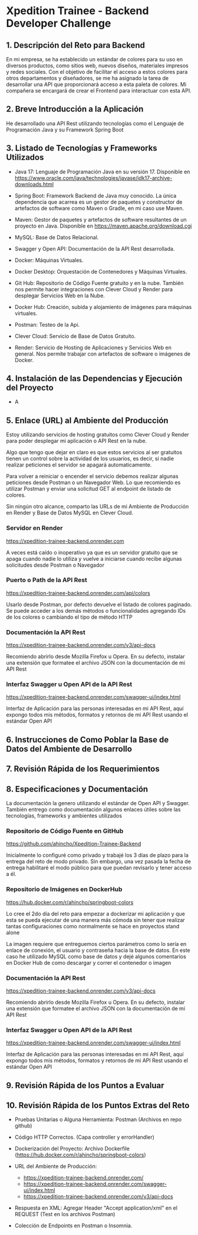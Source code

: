 # Xpedition Trainee - Backend Developer Challenge

## 1. Descripción del Reto para Backend

En mi empresa, se ha establecido un estándar de colores para su uso en diversos productos, como sitios web, nuevos diseños, materiales impresos y redes sociales. Con el objetivo de facilitar el acceso a estos colores para otros departamentos y diseñadores, se me ha asignado la tarea de desarrollar una API que proporcionará acceso a esta paleta de colores. Mi compañera se encargará de crear el Frontend para interactuar con esta API.

## 2. Breve Introducción a la Aplicación

He desarrollado una API Rest utilizando tecnologías como el Lenguaje de Programación Java y su Framework Spring Boot 	

## 3. Listado de Tecnologías y Frameworks Utilizados

- Java 17: Lenguaje de Programación Java en su versión 17. Disponible en https://www.oracle.com/java/technologies/javase/jdk17-archive-downloads.html

- Spring Boot: Framework Backend de Java muy conocido. La única dependencia que acarrea es un gestor de paquetes y constructor de artefactos de software como Maven o Gradle, en mi caso use Maven.

- Maven: Gestor de paquetes y artefactos de software resultantes de un proyecto en Java. Disponible en https://maven.apache.org/download.cgi

- MySQL: Base de Datos Relacional.

- Swagger y Open API: Documentación de la API Rest desarrollada.

- Docker: Máquinas Virtuales.

- Docker Desktop: Orquestación de Contenedores y Máquinas Virtuales.

- Git Hub: Repositorio de Código Fuente gratuito y en la nube. También nos permite hacer integraciones con Clever Cloud y Render para desplegar Servicios Web en la Nube.

- Docker Hub: Creación, subida y alojamiento de imágenes para máquinas virtuales.

- Postman: Testeo de la Api.

- Clever Cloud: Servicio de Base de Datos Gratuito.

- Render: Servicio de Hosting de Aplicaciones y Servicios Web en general. Nos permite trabajar con artefactos de software o imágenes de Docker.

## 4. Instalación de las Dependencias y Ejecución del Proyecto

- A

## **5. Enlace (URL) al Ambiente del Producción**

Estoy utilizando servicios de hosting gratuitos como Clever Cloud y Render para poder desplegar mi aplicación o API Rest en la nube.

Algo que tengo que dejar en claro es que estos servicios al ser gratuitos tienen un control sobre la actividad de los usuarios, es decir, si nadie realizar peticiones el servidor se apagará automaticamente.

Para volver a reiniciar o encender el servicio debemos realizar algunas peticiones desde Postman o un Navegador Web. Lo que recomiendo es utilizar Postman y enviar una solicitud GET al endpoint de listado de colores.

Sin ningún otro alcance, comparto las URLs de mi Ambiente de Producción en Render y Base de Datos MySQL en Clever Cloud.

### **Servidor en Render**

https://xpedition-trainee-backend.onrender.com

A veces está caído o inoperativo ya que es un servidor gratuito que se apaga cuando nadie lo utiliza y vuelve a iniciarse cuando recibe algunas solicitudes desde Postman o Navegador

### **Puerto o Path de la API Rest**

https://xpedition-trainee-backend.onrender.com/api/colors

Usarlo desde Postman, por defecto devuelve el listado de colores paginado. Se puede acceder a los demás métodos o funcionalidades agregando IDs de los colores o cambiando el tipo de método HTTP

### **Documentación la API Rest**

https://xpedition-trainee-backend.onrender.com/v3/api-docs

Recomiendo abrirlo desde Mozilla Firefox u Opera. En su defecto, instalar una extensión que formatee el archivo JSON con la documentación de mi API Rest

### **Interfaz Swagger u Open API de la API Rest**

https://xpedition-trainee-backend.onrender.com/swagger-ui/index.html

Interfaz de Aplicación para las personas interesadas en mi API Rest, aquí expongo todos mis métodos, formatos y retornos de mi API Rest usando el estándar Open API

## 6. Instrucciones de Como Poblar la Base de Datos del Ambiente de Desarrollo

## 7. Revisión Rápida de los Requerimientos

## **8. Especificaciones y Documentación**

La documentación la genero utilizando el estándar de Open API y Swagger. También entrego como documentación algunos enlaces útiles sobre las tecnologías, frameworks y ambientes utilizados

### **Repositorio de Código Fuente en GitHub**

https://github.com/ahincho/Xpedition-Trainee-Backend

Inicialmente lo configuré como privado y trabajé los 3 días de plazo para la entrega del reto de modo privado. Sin embargo, una vez pasada la fecha de entrega habilitaré el modo público para que puedan revisarlo y tener acceso a él.

### **Repositorio de Imágenes en DockerHub**

https://hub.docker.com/r/ahincho/springboot-colors

Lo cree el 2do día del reto para empezar a dockerizar mi aplicación y que esta se pueda ejecutar de una manera más cómoda sin tener que realizar tantas configuraciones como normalmente se hace en proyectos stand alone

La imagen requiere que entreguemos ciertos parámetros como lo sería en enlace de conexión, el usuario y contraseña hacia la base de datos. En este caso he utilizado MySQL como base de datos y dejé algunos comentarios en Docker Hub de como descargar y correr el contenedor o imagen

### **Documentación la API Rest**

https://xpedition-trainee-backend.onrender.com/v3/api-docs

Recomiendo abrirlo desde Mozilla Firefox u Opera. En su defecto, instalar una extensión que formatee el archivo JSON con la documentación de mi API Rest

### **Interfaz Swagger u Open API de la API Rest**

https://xpedition-trainee-backend.onrender.com/swagger-ui/index.html

Interfaz de Aplicación para las personas interesadas en mi API Rest, aquí expongo todos mis métodos, formatos y retornos de mi API Rest usando el estándar Open API

## 9. Revisión Rápida de los Puntos a Evaluar

## 10. Revisión Rápida de los Puntos Extras del Reto

- Pruebas Unitarias o Alguna Herramienta: Postman (Archivos en repo github)

- Código HTTP Correctos. (Capa controller y errorHandler)

- Dockerización del Proyecto: Archivo Dockerfile (https://hub.docker.com/r/ahincho/springboot-colors)

- URL del Ambiente de Producción:

	- https://xpedition-trainee-backend.onrender.com/
	- https://xpedition-trainee-backend.onrender.com/swagger-ui/index.html
	- https://xpedition-trainee-backend.onrender.com/v3/api-docs

- Respuesta en XML: Agregar Header "Accept application/xml" en el REQUEST (Test en los archivos Postman)

- Colección de Endpoints en Postman o Insomnia.
